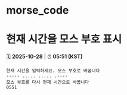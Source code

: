 # morse_code
# 현재 시간을 모스 부호 표시
<!-- MORSE_TIME_START -->
🗓️ **2025-10-28** | ⏰ **05:51 (KST)**

```
현재 시간을 입력하세요. 모스 부호로 바꿉니다
----- ..... ..... .----
모스 부호를 다시 현재 시간으로 바꿉니다
0551
```
<!-- MORSE_TIME_END -->
